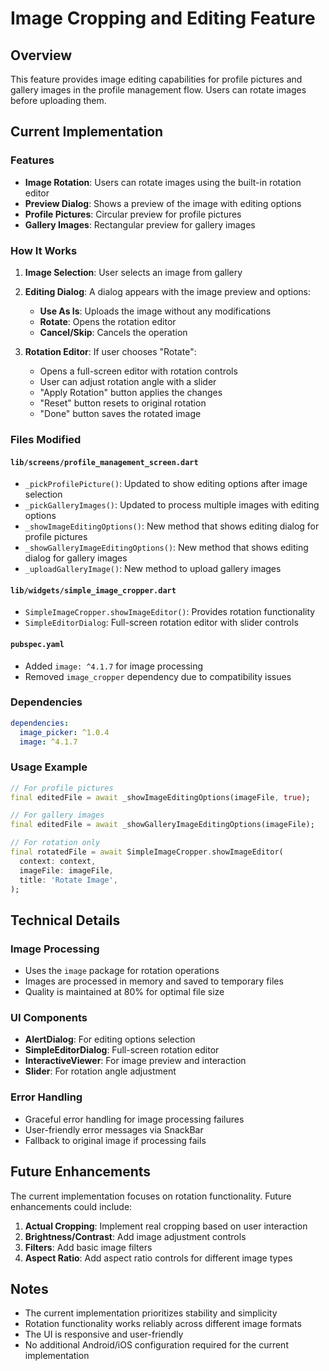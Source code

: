 # Image Cropping and Editing Feature

## Overview
This feature provides image editing capabilities for profile pictures and gallery images in the profile management flow. Users can rotate images before uploading them.

## Current Implementation

### Features
- **Image Rotation**: Users can rotate images using the built-in rotation editor
- **Preview Dialog**: Shows a preview of the image with editing options
- **Profile Pictures**: Circular preview for profile pictures
- **Gallery Images**: Rectangular preview for gallery images

### How It Works

1. **Image Selection**: User selects an image from gallery
2. **Editing Dialog**: A dialog appears with the image preview and options:
   - **Use As Is**: Uploads the image without any modifications
   - **Rotate**: Opens the rotation editor
   - **Cancel/Skip**: Cancels the operation

3. **Rotation Editor**: If user chooses "Rotate":
   - Opens a full-screen editor with rotation controls
   - User can adjust rotation angle with a slider
   - "Apply Rotation" button applies the changes
   - "Reset" button resets to original rotation
   - "Done" button saves the rotated image

### Files Modified

#### `lib/screens/profile_management_screen.dart`
- `_pickProfilePicture()`: Updated to show editing options after image selection
- `_pickGalleryImages()`: Updated to process multiple images with editing options
- `_showImageEditingOptions()`: New method that shows editing dialog for profile pictures
- `_showGalleryImageEditingOptions()`: New method that shows editing dialog for gallery images
- `_uploadGalleryImage()`: New method to upload gallery images

#### `lib/widgets/simple_image_cropper.dart`
- `SimpleImageCropper.showImageEditor()`: Provides rotation functionality
- `SimpleEditorDialog`: Full-screen rotation editor with slider controls

#### `pubspec.yaml`
- Added `image: ^4.1.7` for image processing
- Removed `image_cropper` dependency due to compatibility issues

### Dependencies
```yaml
dependencies:
  image_picker: ^1.0.4
  image: ^4.1.7
```

### Usage Example

```dart
// For profile pictures
final editedFile = await _showImageEditingOptions(imageFile, true);

// For gallery images  
final editedFile = await _showGalleryImageEditingOptions(imageFile);

// For rotation only
final rotatedFile = await SimpleImageCropper.showImageEditor(
  context: context,
  imageFile: imageFile,
  title: 'Rotate Image',
);
```

## Technical Details

### Image Processing
- Uses the `image` package for rotation operations
- Images are processed in memory and saved to temporary files
- Quality is maintained at 80% for optimal file size

### UI Components
- **AlertDialog**: For editing options selection
- **SimpleEditorDialog**: Full-screen rotation editor
- **InteractiveViewer**: For image preview and interaction
- **Slider**: For rotation angle adjustment

### Error Handling
- Graceful error handling for image processing failures
- User-friendly error messages via SnackBar
- Fallback to original image if processing fails

## Future Enhancements

The current implementation focuses on rotation functionality. Future enhancements could include:

1. **Actual Cropping**: Implement real cropping based on user interaction
2. **Brightness/Contrast**: Add image adjustment controls
3. **Filters**: Add basic image filters
4. **Aspect Ratio**: Add aspect ratio controls for different image types

## Notes

- The current implementation prioritizes stability and simplicity
- Rotation functionality works reliably across different image formats
- The UI is responsive and user-friendly
- No additional Android/iOS configuration required for the current implementation 